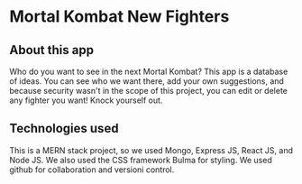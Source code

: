 # Mortal Kombat New Fighters

## About this app

Who do you want to see in the next Mortal Kombat?  This app is a database of ideas.  You can see who we want there, add your own suggestions, and because security wasn't in the scope of this project, you can edit or delete any fighter you want!  Knock yourself out.

## Technologies used

This is a MERN stack project, so we used Mongo, Express JS, React JS, and Node JS. We also used the CSS framework Bulma for styling. We used github for collaboration and versioni control. 
